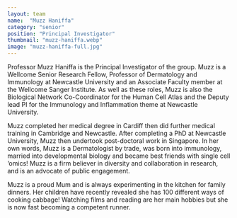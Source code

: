 ```yaml
---
layout: team
name:  "Muzz Haniffa"
category: "senior"
position: "Principal Investigator"
thumbnail: "muzz-haniffa.webp"
image: "muzz-haniffa-full.jpg"
---
```

Professor Muzz Haniffa is the Principal Investigator of the group. Muzz is a Wellcome Senior Research Fellow, Professor of Dermatology and Immunology at Newcastle University and an Associate Faculty member at the Wellcome Sanger Institute. As well as these roles, Muzz is also the Biological Network Co-Coordinator for the Human Cell Atlas and  the Deputy lead PI for the Immunology and Inflammation theme at Newcastle University. 

Muzz completed her medical degree in Cardiff then did further medical training in Cambridge and Newcastle. After completing a PhD at Newcastle University, Muzz then undertook post-doctoral work in Singapore. In her own words, Muzz is a Dermatologist by trade, was born into immunology, married into developmental biology and became best friends with single cell ‘omics! Muzz is a firm believer in diversity and collaboration in research, and is an advocate of public engagement.

Muzz is a proud Mum and is always experimenting in the kitchen for family dinners. Her children have recently revealed she has 100 different ways of cooking cabbage! Watching films and reading are her main hobbies but she is now fast becoming a competent runner.
